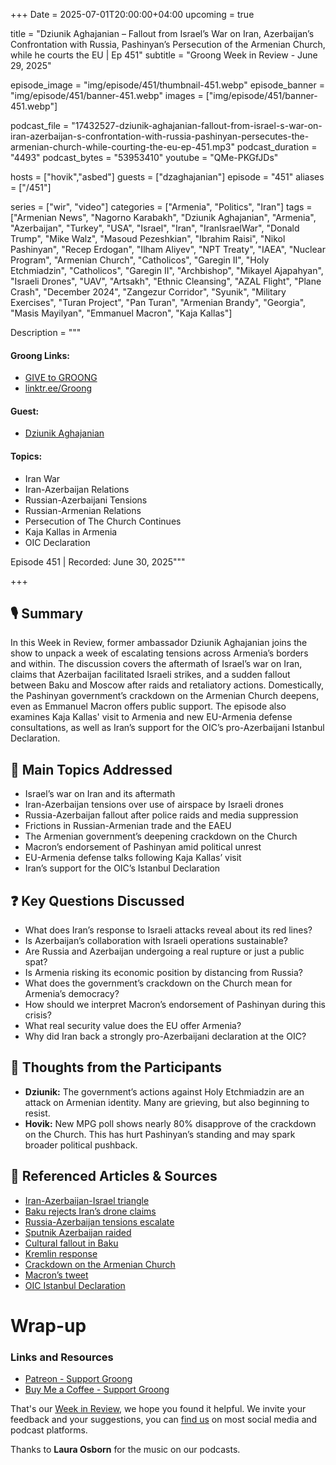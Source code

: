 +++
Date = 2025-07-01T20:00:00+04:00
upcoming = true

title = "Dziunik Aghajanian – Fallout from Israel’s War on Iran, Azerbaijan’s Confrontation with Russia, Pashinyan’s Persecution of the Armenian Church, while he courts the EU | Ep 451"
subtitle = "Groong Week in Review - June 29, 2025"

episode_image = "img/episode/451/thumbnail-451.webp"
episode_banner = "img/episode/451/banner-451.webp"
images = ["img/episode/451/banner-451.webp"]

podcast_file = "17432527-dziunik-aghajanian-fallout-from-israel-s-war-on-iran-azerbaijan-s-confrontation-with-russia-pashinyan-persecutes-the-armenian-church-while-courting-the-eu-ep-451.mp3"
podcast_duration = "4493"
podcast_bytes = "53953410"
youtube = "QMe-PKGfJDs"

hosts = ["hovik","asbed"]
guests = ["dzaghajanian"]
episode = "451"
aliases = ["/451"]

series = ["wir", "video"]
categories = ["Armenia", "Politics", "Iran"]
tags = ["Armenian News", "Nagorno Karabakh", "Dziunik Aghajanian", "Armenia", "Azerbaijan", "Turkey", "USA", "Israel", "Iran", "IranIsraelWar", "Donald Trump", "Mike Walz", "Masoud Pezeshkian", "Ibrahim Raisi", "Nikol Pashinyan", "Recep Erdogan", "Ilham Aliyev", "NPT Treaty", "IAEA", "Nuclear Program", "Armenian Church", "Catholicos", "Garegin II", "Holy Etchmiadzin", "Catholicos", "Garegin II", "Archbishop", "Mikayel Ajapahyan", "Israeli Drones", "UAV", "Artsakh", "Ethnic Cleansing", "AZAL Flight", "Plane Crash", "December 2024", "Zangezur Corridor", "Syunik", "Military Exercises", "Turan Project", "Pan Turan", "Armenian Brandy", "Georgia", "Masis Mayilyan", "Emmanuel Macron", "Kaja Kallas"]

Description = """

#### Groong Links:
* [GIVE to GROONG](https://podcasts.groong.org/donate)
* [linktr.ee/Groong](https://linktr.ee/groong)

#### Guest:
* [Dziunik Aghajanian](/guest/dzaghajanian)

#### Topics:
* Iran War
* Iran-Azerbaijan Relations
* Russian-Azerbaijani Tensions
* Russian-Armenian Relations
* Persecution of The Church Continues
* Kaja Kallas in Armenia
* OIC Declaration


Episode 451 | Recorded: June 30, 2025"""

+++

## 🎙️ Summary  

In this Week in Review, former ambassador Dziunik Aghajanian joins the show to unpack a week of escalating tensions across Armenia’s borders and within. The discussion covers the aftermath of Israel’s war on Iran, claims that Azerbaijan facilitated Israeli strikes, and a sudden fallout between Baku and Moscow after raids and retaliatory actions. Domestically, the Pashinyan government’s crackdown on the Armenian Church deepens, even as Emmanuel Macron offers public support. The episode also examines Kaja Kallas' visit to Armenia and new EU-Armenia defense consultations, as well as Iran’s support for the OIC’s pro-Azerbaijani Istanbul Declaration.

## 🧭 Main Topics Addressed
- Israel’s war on Iran and its aftermath
- Iran-Azerbaijan tensions over use of airspace by Israeli drones
- Russia-Azerbaijan fallout after police raids and media suppression
- Frictions in Russian-Armenian trade and the EAEU
- The Armenian government’s deepening crackdown on the Church
- Macron’s endorsement of Pashinyan amid political unrest
- EU-Armenia defense talks following Kaja Kallas’ visit
- Iran’s support for the OIC’s Istanbul Declaration

## ❓ Key Questions Discussed
- What does Iran’s response to Israeli attacks reveal about its red lines?
- Is Azerbaijan’s collaboration with Israeli operations sustainable?
- Are Russia and Azerbaijan undergoing a real rupture or just a public spat?
- Is Armenia risking its economic position by distancing from Russia?
- What does the government’s crackdown on the Church mean for Armenia’s democracy?
- How should we interpret Macron’s endorsement of Pashinyan during this crisis?
- What real security value does the EU offer Armenia?
- Why did Iran back a strongly pro-Azerbaijani declaration at the OIC?

## 💬 Thoughts from the Participants
- **Dziunik:** The government’s actions against Holy Etchmiadzin are an attack on Armenian identity. Many are grieving, but also beginning to resist.
- **Hovik:** New MPG poll shows nearly 80% disapprove of the crackdown on the Church. This has hurt Pashinyan’s standing and may spark broader political pushback.


## 🔗 Referenced Articles & Sources
- [Iran-Azerbaijan-Israel triangle](https://www.rferl.org/a/iran-azerbaijan-israel-war-territory-airspace/33456456.html)
- [Baku rejects Iran’s drone claims](https://asbarez.com/baku-reacts-to-irans-call-for-probe-of-israeli-attacks-from-azerbaijan-airspace/)
- [Russia-Azerbaijan tensions escalate](https://meduza.io/en/feature/2025/06/30/unacceptable-violence)
- [Sputnik Azerbaijan raided](https://meduza.io/en/news/2025/06/30/police-raid-baku-office-of-russian-state-media-agency-sputnik-azerbaijan)
- [Cultural fallout in Baku](https://www.themoscowtimes.com/2025/06/30/azerbaijan-cancels-russian-cultural-events-amid-fallout-over-police-raids-in-yekaterinburg-a89610)
- [Kremlin response](https://www.reuters.com/world/kremlin-condemns-azerbaijans-move-cancel-russian-cultural-events-following-2025-06-30/)
- [Crackdown on the Armenian Church](https://horizonweekly.ca/en/catholicos-warns-of-artsakh-heritage-destruction-at-bern-conference/)
- [Macron’s tweet](https://x.com/EmmanuelMacron/status/1939292523224076495)
- [OIC Istanbul Declaration](https://new.oic-oci.org/Lists/ConferenceDocuments/Attachments/2728/Istanbul%20Declaration.pdf)


# Wrap-up

### **Links and Resources**

* [Patreon - Support Groong](https://www.patreon.com/ann_groong)
* [Buy Me a Coffee - Support Groong](https://www.buymeacoffee.com/groong)

That's our [Week in Review](https://podcasts.groong.org/), we hope you found it helpful. We invite your feedback and your suggestions, you can [find us](https://linktr.ee/groong) on most social media and podcast platforms.

Thanks to __Laura Osborn__ for the music on our podcasts.


